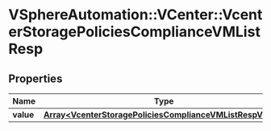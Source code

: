 # VSphereAutomation::VCenter::VcenterStoragePoliciesComplianceVMListResp

## Properties
Name | Type | Description | Notes
------------ | ------------- | ------------- | -------------
**value** | [**Array&lt;VcenterStoragePoliciesComplianceVMListRespValue&gt;**](VcenterStoragePoliciesComplianceVMListRespValue.md) |  | 


